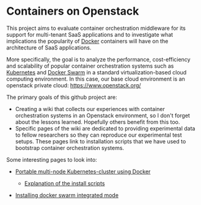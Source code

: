 # Containers on Openstack

This project aims to evaluate container orchestration middleware for its support for multi-tenant SaaS applications and to investigate what implications the popularity of [Docker](https://docs.docker.com/) containers will have on the architecture of SaaS applications.

More specifically, the goal is to analyze the performance, cost-efficiency and scalability of  popular container orchestration systems such as [Kubernetes](http://kubernetes.io/) and [Docker Swarm](https://docs.docker.com/swarm/) in a standard virtualization-based cloud computing environment. In this case, our base cloud environment is an openstack private cloud: https://www.openstack.org/

The primary goals of this github project are:
- Creating a wiki that collects our experiences with container orchestration systems in an Openstack environment, so I don't forget about the lessons learned.  Hopefully others benefit from this too.
- Specific pages of the wiki are dedicated to providing experimental data to fellow researchers so they can reproduce our experimental test setups. These pages link to installation scripts that we have used to bootstrap container orchestration systems. 

Some interesting pages to look into:

* [Portable multi-node Kubernetes-cluster using Docker](https://github.com/eddytruyen/kube-deploy/tree/master/docker-multinode)
  * [Explanation of the install scripts](../../wiki/Deploying-a-kubernetes-cluster-based-on-the-docker-multi-node-project)
  
* [Installing docker swarm integrated mode](../../wiki/Docker-swarm-integrated-mode)


